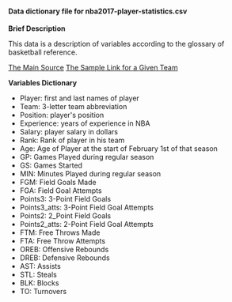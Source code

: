 #### Data dictionary file for nba2017-player-statistics.csv

**Brief Description**

This data is a description of variables according to the glossary of basketball reference.

[The Main Source](www.basketball-reference.com)
[The Sample Link for a Given Team](https://www.basketball-reference.com/teams/GSW/2017.html)

**Variables Dictionary**
  * Player: first and last names of player
  * Team: 3-letter team abbreviation
  * Position: player's position
  * Experience: years of experience in NBA
  * Salary: player salary in dollars
  * Rank: Rank of player in his team
  * Age: Age of Player at the start of February 1st of that season
  * GP: Games Played during regular season
  * GS: Games Started
  * MIN: Minutes Played during regular season
  * FGM: Field Goals Made
  * FGA: Field Goal Attempts
  * Points3: 3-Point Field Goals
  * Points3_atts: 3-Point Field Goal Attempts
  * Points2: 2_Point Field Goals
  * Points2_atts: 2-Point Field Goal Attempts
  * FTM: Free Throws Made
  * FTA: Free Throw Attempts
  * OREB: Offensive Rebounds
  * DREB: Defensive Rebounds
  * AST: Assists
  * STL: Steals
  * BLK: Blocks
  * TO: Turnovers
